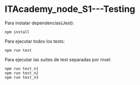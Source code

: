 # ITAcademy_node_S1---Testing
Para instalar dependencias(Jest):
```
npm install
```
Para ejecutar todos los tests:
```
npm run test
```
Para ejecutar las suites de test separadas por nivel:
```
npm run test_n1
npm run test_n2
npm run test_n3
```